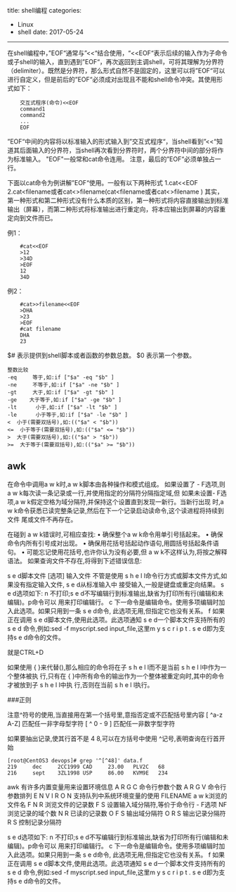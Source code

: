 title: shell编程
categories: 
- Linux
- shell
date: 2017-05-24
---
在shell编程中，”EOF“通常与”<<“结合使用，“<<EOF“表示后续的输入作为子命令或子shell的输入，直到遇到”EOF“，再次返回到主调shell，可将其理解为分界符（delimiter）。既然是分界符，那么形式自然不是固定的，这里可以将”EOF“可以进行自定义，但是前后的”EOF“必须成对出现且不能和shell命令冲突。其使用形式如下：

        交互式程序(命令)<<EOF
        command1
        command2
        ...
        EOF

  ”EOF“中间的内容将以标准输入的形式输入到”交互式程序“，当shell看到”<<“知道其后面输入的分界符，当shell再次看到分界符时，两个分界符中间的部分将作为标准输入。
       "EOF"一般常和cat命令连用。
注意，最后的”EOF“必须单独占一行。

下面以cat命令为例讲解”EOF“使用。一般有以下两种形式
1.cat<<EOF
2.cat<<EOF>filename或者cat<<EOF>>filename(cat<<EOF>filename或者cat<<EOF>>filename )
其实，第一种形式和第二种形式没有什么本质的区别，第一种形式将内容直接输出到标准输出（屏幕），而第二种形式将标准输出进行重定向，将本应输出到屏幕的内容重定向到文件而已。

例1：

        #cat<<EOF
        >12
        >34D
        >EOF
        12
        34D

例2：

        #cat>>filename<<EOF
        >DHA
        >23
        >EOF
        #cat filename
        DHA
        23


$# 表示提供到shell脚本或者函数的参数总数。
$0 表示第一个参数。

    整数比较
    -eq     等于,如:if ["$a" -eq "$b" ]
    -ne     不等于,如:if ["$a" -ne "$b" ]
    -gt     大于,如:if ["$a" -gt "$b" ]
    -ge    大于等于,如:if ["$a" -ge "$b" ]
    -lt      小于,如:if ["$a" -lt "$b" ]
    -le      小于等于,如:if ["$a" -le "$b" ]
    <  小于(需要双括号),如:(("$a" < "$b"))
    <=  小于等于(需要双括号),如:(("$a" <= "$b"))
    >  大于(需要双括号),如:(("$a" > "$b"))
    >=  大于等于(需要双括号),如:(("$a" >= "$b"))



## awk
在命令中调用a w k时,a w k脚本由各种操作和模式组成。
如果设置了 - F选项,则 a w k每次读一条记录或一行,并使用指定的分隔符分隔指定域,但
如果未设置- F选项,a w k假定空格为域分隔符,并保持这个设置直到发现一新行。当新行出现
时,a w k命令获悉已读完整条记录,然后在下一个记录启动读命令,这个读进程将持续到文件
尾或文件不再存在。

在碰到 a w k错误时,可相应查找:
• 确保整个a w k命令用单引号括起来。
• 确保命令内所有引号成对出现。
• 确保用花括号括起动作语句,用圆括号括起条件语句。
• 可能忘记使用花括号,也许你认为没有必要,但 a w k不这样认为,将按之解释语法。
如果查询文件不存在,将得到下述错误信息:


s e d脚本文件 [选项] 输入文件
不管是使用 s h e l l命令行方式或脚本文件方式,如果没有指定输入文件, s e d从标准输入中
接受输入,一般是键盘或重定向结果。
s e d选项如下:
n 不打印;s e d不写编辑行到标准输出,缺省为打印所有行(编辑和未编辑)。p命令可以
用来打印编辑行。
c 下一命令是编辑命令。使用多项编辑时加入此选项。如果只用到一条 s e d命令,
此选项无用,但指定它也没有关系。
f 如果正在调用 s e d脚本文件,使用此选项。此选项通知 s e d一个脚本文件支持所有的 s e d
命令,例如:sed -f myscript.sed input_file,这里m y s c r i p t . s e d即为支持s e d命令的文件。


<EOT> 就是CTRL+D

如果使用 { }来代替(),那么相应的命令将在子 s h e l l而不是当前 s h e l l中作为一个整体被执
行,只有在 { }中所有命令的输出作为一个整体被重定向时,其中的命令才被放到子 s h e l l中执
行,否则在当前 s h e l l执行。

###正则

注意^符号的使用,当直接用在第一个括号里,意指否定或不匹配括号里内容
[ ^a-z A-Z] 匹配任一非字母型字符
[ ^ 0 - 9 ]     匹配任一非数字型字符


如果要抽出记录,使其行首不是 4 8,可以在方括号中使用 ^记号,表明查询在行首开始

    [root@CentOS3 devops]# grep '^[^48]' data.f 
    219     dec     2CC1999 CAD     23.00   PLV2C   68
    216     sept    3ZL1998 USP     86.00   KVM9E   234



awk 有许多内置变量用来设置环境信息
A R G C                     命令行参数个数
A R G V                     命令行参数排列
E N V I R O N          支持队列中系统环境变量的使用
FILENAME               a w k浏览的文件名
F N R                         浏览文件的记录数
F S                             设置输入域分隔符,等价于命令行 - F选项
NF                              浏览记录的域个数
N R                             已读的记录数
O F S                          输出域分隔符
O R S                          输出记录分隔符
R S                              控制记录分隔符

s e d选项如下:
n 不打印;s e d不写编辑行到标准输出,缺省为打印所有行(编辑和未编辑)。p命令可以
用来打印编辑行。
c 下一命令是编辑命令。使用多项编辑时加入此选项。如果只用到一条 s e d命令,
此选项无用,但指定它也没有关系。
f 如果正在调用 s e d脚本文件,使用此选项。此选项通知 s e d一个脚本文件支持所有的 s e d
命令,例如:sed -f myscript.sed input_file,这里m y s c r i p t . s e d即为支持s e d命令的文件。





